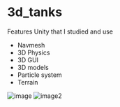 # 3d_tanks

Features Unity that I studied and use
* Navmesh
* 3D Physics
* 3D GUI
* 3D models
* Particle system
* Terrain

![image](https://raw.githubusercontent.com/liderako/tanks3d/master/image/Screen%20Shot%202019-06-17%20at%2012.42.33%20PM.png)
![image2](https://raw.githubusercontent.com/liderako/tanks3d/master/image/Screen%20Shot%202019-06-17%20at%2012.43.35%20PM.png)

